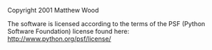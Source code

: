 Copyright 2001 Matthew Wood

The software is licensed according to the terms of the PSF (Python Software Foundation) license found here: http://www.python.org/psf/license/